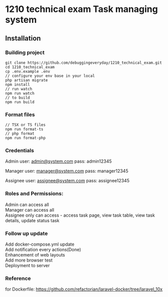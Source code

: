 # 1210 technical exam Task managing system

## Installation

### Building project
```
git clone https://github.com/debuggingeveryday/1210_technical_exam.git
cd 1210_technical_exam
cp .env.example .env
// configure your env base in your local
php artisan migrate
npm install
// run watch
npm run watch
// to build
npm run build
```

### Format files
```
// TSX or TS files
npm run format-ts
// php format
npm run format-php
```

### Credentials

Admin
user: admin@system.com
pass: admin12345

Manager
user: manager@system.com
pass: manager12345

Assignee
user: assignee@system.com
pass: assignee12345

### Roles and Permissions:

Admin can access all</br>
Manager can access all</br>
Assignee only can access - access task page, view task table, view task details, update status task

### Follow up update

Add docker-compose.yml update</br>
Add notification every actions(Done)</br>
Enhancement of web layouts</br>
Add more browser test</br>
Deployment to server</br>

### Reference

for Dockerfile: https://github.com/refactorian/laravel-docker/tree/laravel_10x
